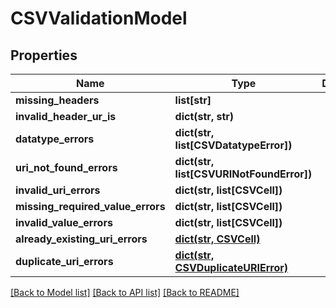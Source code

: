 # CSVValidationModel

## Properties
Name | Type | Description | Notes
------------ | ------------- | ------------- | -------------
**missing_headers** | **list[str]** |  | [optional] 
**invalid_header_ur_is** | **dict(str, str)** |  | [optional] 
**datatype_errors** | **dict(str, list[CSVDatatypeError])** |  | [optional] 
**uri_not_found_errors** | **dict(str, list[CSVURINotFoundError])** |  | [optional] 
**invalid_uri_errors** | **dict(str, list[CSVCell])** |  | [optional] 
**missing_required_value_errors** | **dict(str, list[CSVCell])** |  | [optional] 
**invalid_value_errors** | **dict(str, list[CSVCell])** |  | [optional] 
**already_existing_uri_errors** | [**dict(str, CSVCell)**](CSVCell.md) |  | [optional] 
**duplicate_uri_errors** | [**dict(str, CSVDuplicateURIError)**](CSVDuplicateURIError.md) |  | [optional] 

[[Back to Model list]](../README.md#documentation-for-models) [[Back to API list]](../README.md#documentation-for-api-endpoints) [[Back to README]](../README.md)



